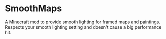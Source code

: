 # SmoothMaps
A Minecraft mod to provide smooth lighting for framed maps and paintings.
Respects your smooth lighting setting and doesn't cause a big performance hit.